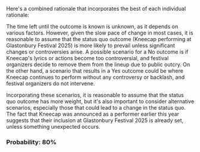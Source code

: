 Here's a combined rationale that incorporates the best of each individual rationale:

The time left until the outcome is known is unknown, as it depends on various factors. However, given the slow pace of change in most cases, it is reasonable to assume that the status quo outcome (Kneecap performing at Glastonbury Festival 2025) is more likely to prevail unless significant changes or controversies arise. A possible scenario for a No outcome is if Kneecap's lyrics or actions become too controversial, and festival organizers decide to remove them from the lineup due to public outcry. On the other hand, a scenario that results in a Yes outcome could be where Kneecap continues to perform without any controversy or backlash, and festival organizers do not intervene.

Incorporating these scenarios, it is reasonable to assume that the status quo outcome has more weight, but it's also important to consider alternative scenarios, especially those that could lead to a change in the status quo. The fact that Kneecap was announced as a performer earlier this year suggests that their inclusion at Glastonbury Festival 2025 is already set, unless something unexpected occurs.

### Probability: 80%